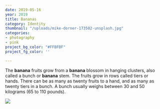 ```yaml
---
date: 2019-05-16
year: 2019
title: Bananas
category: Identity
thumbnail: "/uploads/mike-dorner-173502-unsplash.jpg"
categories:
- photography
- pink
project_bg_color: "#FFBFBF"
project_fg_color: ''

---
```

The **banana** fruits grow from a **banana** blossom in hanging clusters, also called a bunch or **banana** stem. The fruits grow in rows called tiers or hands. There can be as many as twenty fruits to a hand, and as many as twenty tiers in a bunch. A bunch usually weighs between 30 and 50 kilograms (65 to 110 pounds).

![](/uploads/mike-dorner-173502-unsplash.jpg)
